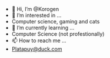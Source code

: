- 👋 Hi, I’m @Korogen
- 👀 I’m interested in ...
- Computer science, gaming and cats
- 🌱 I’m currently learning ...
- Computer Science (not profestionally)
- 📫 How to reach me ...
- Platapuy@duck.com

<!---
Platapuy/Platapuy is a ✨ special ✨ repository because its `README.md` (this file) appears on your GitHub profile.
You can click the Preview link to take a look at your changes.
--->
